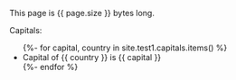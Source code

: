 ---
---

This page is {{ page.size }} bytes long.

Capitals:

<ul>
{%- for capital, country in site.test1.capitals.items() %}
  <li>Capital of {{ country }} is {{ capital }}</li>
{%- endfor %}
</ul>
